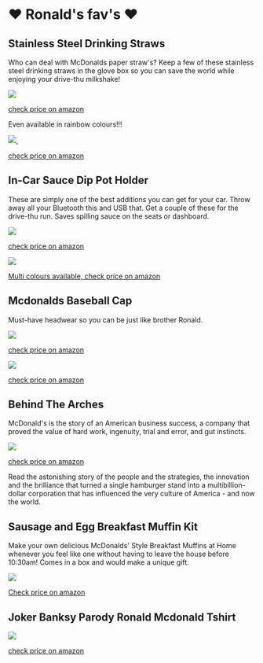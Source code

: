 # ❤️ Ronald's fav's ❤️

<!-- Google Tag Manager -->
<script>(function(w,d,s,l,i){w[l]=w[l]||[];w[l].push({'gtm.start':
new Date().getTime(),event:'gtm.js'});var f=d.getElementsByTagName(s)[0],
j=d.createElement(s),dl=l!='dataLayer'?'&l='+l:'';j.async=true;j.src=
'https://www.googletagmanager.com/gtm.js?id='+i+dl;f.parentNode.insertBefore(j,f);
})(window,document,'script','dataLayer','GTM-P7X5ND4');</script>
<!-- End Google Tag Manager -->

<!-- Google Tag Manager (noscript) -->
<noscript><iframe src="https://www.googletagmanager.com/ns.html?id=GTM-P7X5ND4"
height="0" width="0" style="display:none;visibility:hidden"></iframe></noscript>
<!-- End Google Tag Manager (noscript) -->


<!-- Global site tag (gtag.js) - Google Analytics -->
<script async src="https://www.googletagmanager.com/gtag/js?id=G-XJLCQZ997P"></script>
<script>
  window.dataLayer = window.dataLayer || [];
  function gtag(){dataLayer.push(arguments);}
  gtag('js', new Date());

  gtag('config', 'G-XJLCQZ997P');
</script>


## Stainless Steel Drinking Straws

Who can deal with McDonalds paper straw's? Keep a few of these stainless steel drinking straws in the glove box so you can save the world while enjoying your drive-thu milkshake!

<a target="_blank"  href="https://www.amazon.co.uk/gp/product/B076DFKM2J/ref=as_li_tl?ie=UTF8&camp=1634&creative=6738&creativeASIN=B076DFKM2J&linkCode=as2&tag=globalarches-21&linkId=d6f2c7b572e056342adfc0bbd8068896"><img border="0" src="//ws-eu.amazon-adsystem.com/widgets/q?_encoding=UTF8&MarketPlace=GB&ASIN=B076DFKM2J&ServiceVersion=20070822&ID=AsinImage&WS=1&Format=_SL250_&tag=globalarches-21" onclick="gtag('event', 'click-amz-link', { 'event_category': 'link-img', 'event_label': 'amz-asin-B076DFKM2J' });"></a><img src="//ir-uk.amazon-adsystem.com/e/ir?t=globalarches-21&l=am2&o=2&a=B076DFKM2J" width="1" height="1" border="0" alt="" style="border:none !important; margin:0px !important;" />

<a href="https://www.amazon.co.uk/gp/product/B076DFKM2J/ref=as_li_tl?ie=UTF8&camp=1634&creative=6738&creativeASIN=B076DFKM2J&linkCode=as2&tag=globalarches-21&linkId=d6f2c7b572e056342adfc0bbd8068896" onclick="gtag('event', 'click-amz-link', { 'event_category': 'link-checkamz', 'event_label': 'amz-asin-B076DFKM2J' });" >check price on amazon</a>

Even available in rainbow colours!!!

<a target="_blank"  href="https://www.amazon.co.uk/gp/product/B07L6BJD3D/ref=as_li_tl?ie=UTF8&camp=1634&creative=6738&creativeASIN=B07L6BJD3D&linkCode=as2&tag=globalarches-21&linkId=1c6e1cf8c5326582475571166302211a"><img border="0" src="//ws-eu.amazon-adsystem.com/widgets/q?_encoding=UTF8&MarketPlace=GB&ASIN=B07L6BJD3D&ServiceVersion=20070822&ID=AsinImage&WS=1&Format=_SL250_&tag=globalarches-21" onclick="gtag('event', 'click-amz-link', { 'event_category': 'link-img', 'event_label': 'amz-asin-B07L6BJD3D' });"> </a><img src="//ir-uk.amazon-adsystem.com/e/ir?t=globalarches-21&l=am2&o=2&a=B07L6BJD3D" width="1" height="1" border="0" alt="" style="border:none !important; margin:0px !important;" />

<a href="https://www.amazon.co.uk/gp/product/B07L6BJD3D/ref=as_li_tl?ie=UTF8&camp=1634&creative=6738&creativeASIN=B07L6BJD3D&linkCode=as2&tag=globalarches-21&linkId=1c6e1cf8c5326582475571166302211a" onclick="gtag('event', 'click-amz-link', { 'event_category': 'link-checkamz', 'event_label': 'amz-asin-B07L6BJD3D' });">check price on amazon</a>


## In-Car Sauce Dip Pot Holder
These are simply one of the best additions you can get for your car. Throw away all your Bluetooth this and USB that. Get a couple of these for the drive-thu run. Saves spilling sauce on the seats or dashboard. 

<a target="_blank"  href="https://www.amazon.co.uk/gp/product/B07BZYQ68J/ref=as_li_tl?ie=UTF8&camp=1634&creative=6738&creativeASIN=B07BZYQ68J&linkCode=as2&tag=globalarches-21&linkId=fb4bf48fc7efdf3a3e47c9475660e38d"><img border="0" src="//ws-eu.amazon-adsystem.com/widgets/q?_encoding=UTF8&MarketPlace=GB&ASIN=B07BZYQ68J&ServiceVersion=20070822&ID=AsinImage&WS=1&Format=_SL250_&tag=globalarches-21" onclick="gtag('event', 'click-amz-link', { 'event_category': 'link-img', 'event_label': 'amz-asin-B07BZYQ68J' });" ></a><img src="//ir-uk.amazon-adsystem.com/e/ir?t=globalarches-21&l=am2&o=2&a=B07BZYQ68J" width="1" height="1" border="0" alt="" style="border:none !important; margin:0px !important;" />

<a href="https://www.amazon.co.uk/gp/product/B07BZYQ68J/ref=as_li_tl?ie=UTF8&camp=1634&creative=6738&creativeASIN=B07BZYQ68J&linkCode=as2&tag=globalarches-21&linkId=fb4bf48fc7efdf3a3e47c9475660e38d" onclick="gtag('event', 'click-amz-link', { 'event_category': 'link-checkamz', 'event_label': 'amz-asin-B07BZYQ68J' });" >check price on amazon</a>


<a target="_blank"  href="https://www.amazon.co.uk/gp/product/B07C11PFQP/ref=as_li_tl?ie=UTF8&camp=1634&creative=6738&creativeASIN=B07C11PFQP&linkCode=as2&tag=globalarches-21&linkId=b8a0ac76d5d3735c1118ee124cb5d2f0"><img border="0" src="//ws-eu.amazon-adsystem.com/widgets/q?_encoding=UTF8&MarketPlace=GB&ASIN=B07C11PFQP&ServiceVersion=20070822&ID=AsinImage&WS=1&Format=_SL250_&tag=globalarches-21" onclick="gtag('event', 'click-amz-link', { 'event_category': 'link-img', 'event_label': 'amz-asin-B07C11PFQP' });"></a><img src="//ir-uk.amazon-adsystem.com/e/ir?t=globalarches-21&l=am2&o=2&a=B07C11PFQP" width="1" height="1" border="0" alt="" style="border:none !important; margin:0px !important;" />

<a href="https://www.amazon.co.uk/gp/product/B07C11PFQP/ref=as_li_tl?ie=UTF8&camp=1634&creative=6738&creativeASIN=B07C11PFQP&linkCode=as2&tag=globalarches-21&linkId=b8a0ac76d5d3735c1118ee124cb5d2f0" onclick="gtag('event', 'click-amz-link', { 'event_category': 'link-checkamz', 'event_label': 'amz-asin-B07C11PFQP' });" >Multi colours available, check price on amazon</a>


## Mcdonalds Baseball Cap

Must-have headwear so you can be just like brother Ronald.

<a target="_blank"  href="https://www.amazon.co.uk/gp/product/B01JS3J1YK/ref=as_li_tl?ie=UTF8&camp=1634&creative=6738&creativeASIN=B01JS3J1YK&linkCode=as2&tag=globalarches-21&linkId=babc3576eec731928f34abd689e1c70d"><img border="0" src="//ws-eu.amazon-adsystem.com/widgets/q?_encoding=UTF8&MarketPlace=GB&ASIN=B01JS3J1YK&ServiceVersion=20070822&ID=AsinImage&WS=1&Format=_SL250_&tag=globalarches-21" onclick="gtag('event', 'click-amz-link', { 'event_category': 'link-img', 'event_label': 'amz-asin-B01JS3J1YK' });" ></a><img src="//ir-uk.amazon-adsystem.com/e/ir?t=globalarches-21&l=am2&o=2&a=B01JS3J1YK" width="1" height="1" border="0" alt="" style="border:none !important; margin:0px !important;" />

<a href="https://www.amazon.co.uk/gp/product/B01JS3J1YK/ref=as_li_tl?ie=UTF8&camp=1634&creative=6738&creativeASIN=B01JS3J1YK&linkCode=as2&tag=globalarches-21&linkId=babc3576eec731928f34abd689e1c70d" onclick="gtag('event', 'click-amz-link', { 'event_category': 'link-checkamz', 'event_label': 'amz-asin-B01JS3J1YK' });" >check price on amazon</a>

<a target="_blank"  href="https://www.amazon.co.uk/gp/product/B01MED1HW1/ref=as_li_tl?ie=UTF8&camp=1634&creative=6738&creativeASIN=B01MED1HW1&linkCode=as2&tag=globalarches-21&linkId=bae9be05197843006b652d9658638f0a"><img border="0" src="//ws-eu.amazon-adsystem.com/widgets/q?_encoding=UTF8&MarketPlace=GB&ASIN=B01MED1HW1&ServiceVersion=20070822&ID=AsinImage&WS=1&Format=_SL250_&tag=globalarches-21" onclick="gtag('event', 'click-amz-link', { 'event_category': 'link-img', 'event_label': 'amz-asin-B01MED1HW1' });"></a><img src="//ir-uk.amazon-adsystem.com/e/ir?t=globalarches-21&l=am2&o=2&a=B01MED1HW1" width="1" height="1" border="0" alt="" style="border:none !important; margin:0px !important;" />

<a href="https://www.amazon.co.uk/gp/product/B01MED1HW1/ref=as_li_tl?ie=UTF8&camp=1634&creative=6738&creativeASIN=B01MED1HW1&linkCode=as2&tag=globalarches-21&linkId=bae9be05197843006b652d9658638f0a" onclick="gtag('event', 'click-amz-link', { 'event_category': 'link-checkamz', 'event_label': 'amz-asin-B01MED1HW1' });">check price on amazon</a>


## Behind The Arches

McDonald's is the story of an American business success, a company that proved the value of hard work, ingenuity, trial and error, and gut instincts.

<a target="_blank"  href="https://www.amazon.co.uk/gp/product/0553347594/ref=as_li_tl?ie=UTF8&camp=1634&creative=6738&creativeASIN=0553347594&linkCode=as2&tag=globalarches-21&linkId=f66aed1d21383880c63de832f31bbadc"><img border="0" src="//ws-eu.amazon-adsystem.com/widgets/q?_encoding=UTF8&MarketPlace=GB&ASIN=0553347594&ServiceVersion=20070822&ID=AsinImage&WS=1&Format=_SL250_&tag=globalarches-21" onclick="gtag('event', 'click-amz-link', { 'event_category': 'link-img', 'event_label': 'amz-asin-0553347594' });" ></a><img src="//ir-uk.amazon-adsystem.com/e/ir?t=globalarches-21&l=am2&o=2&a=0553347594" width="1" height="1" border="0" alt="" style="border:none !important; margin:0px !important;" />

<a href="https://www.amazon.co.uk/gp/product/0553347594/ref=as_li_tl?ie=UTF8&camp=1634&creative=6738&creativeASIN=0553347594&linkCode=as2&tag=globalarches-21&linkId=f66aed1d21383880c63de832f31bbadc" onclick="gtag('event', 'click-amz-link', { 'event_category': 'link-checkamz', 'event_label': 'amz-asin-0553347594' });">check price on amazon</a>

Read the astonishing story of the people and the strategies, the innovation and the brilliance that turned a single hamburger stand into a multibillion-dollar corporation that has influenced the very culture of America - and now the world.


## Sausage and Egg Breakfast Muffin Kit

Make your own delicious McDonalds' Style Breakfast Muffins at Home whenever you feel like one without having to leave the house before 10:30am! Comes in a box and would make a unique gift.

<a target="_blank"  href="https://www.amazon.co.uk/gp/product/B005CQ08XQ/ref=as_li_tl?ie=UTF8&camp=1634&creative=6738&creativeASIN=B005CQ08XQ&linkCode=as2&tag=globalarches-21&linkId=6f9328f8d68887060078681ce764dd5c"><img border="0" src="//ws-eu.amazon-adsystem.com/widgets/q?_encoding=UTF8&MarketPlace=GB&ASIN=B005CQ08XQ&ServiceVersion=20070822&ID=AsinImage&WS=1&Format=_SL250_&tag=globalarches-21" 
onclick="gtag('event', 'click-amz-link', { 'event_category': 'link-img', 'event_label': 'amz-asin-B005CQ08XQ' });" ></a><img src="//ir-uk.amazon-adsystem.com/e/ir?t=globalarches-21&l=am2&o=2&a=B005CQ08XQ" width="1" height="1" border="0" alt="" style="border:none !important; margin:0px !important;" />

<a href="https://www.amazon.co.uk/gp/product/B005CQ08XQ/ref=as_li_tl?ie=UTF8&camp=1634&creative=6738&creativeASIN=B005CQ08XQ&linkCode=as2&tag=globalarches-21&linkId=6f9328f8d68887060078681ce764dd5c" onclick="gtag('event', 'click-amz-link', { 'event_category': 'link-checkamz', 'event_label': 'amz-asin-B005CQ08XQ' });">Check price on amazon</a>


## Joker Banksy Parody Ronald Mcdonald Tshirt

<a target="_blank"  href="https://www.amazon.co.uk/gp/product/B01552V5OM/ref=as_li_tl?ie=UTF8&camp=1634&creative=6738&creativeASIN=B01552V5OM&linkCode=as2&tag=globalarches-21&linkId=bc6bb0320732524cbea486707dbaff91"><img border="0" src="//ws-eu.amazon-adsystem.com/widgets/q?_encoding=UTF8&MarketPlace=GB&ASIN=B01552V5OM&ServiceVersion=20070822&ID=AsinImage&WS=1&Format=_SL250_&tag=globalarches-21" onclick="gtag('event', 'click-amz-link', { 'event_category': 'link-img', 'event_label': 'amz-asin-B01552V5OM' });"></a><img src="//ir-uk.amazon-adsystem.com/e/ir?t=globalarches-21&l=am2&o=2&a=B01552V5OM" width="1" height="1" border="0" alt="" style="border:none !important; margin:0px !important;" />

<a href="https://www.amazon.co.uk/gp/product/B01552V5OM/ref=as_li_tl?ie=UTF8&camp=1634&creative=6738&creativeASIN=B01552V5OM&linkCode=as2&tag=globalarches-21&linkId=bc6bb0320732524cbea486707dbaff91" onclick="gtag('event', 'click-amz-link', { 'event_category': 'link-checkamz', 'event_label': 'amz-asin-B01552V5OM' });">check price on amazon</a>



